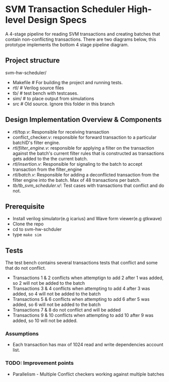 # SVM Transaction Scheduler High-level Design Specs
A 4-stage pipeline for reading SVM transactions and creating batches that contain non-conflicting transactions. There are two diagrams below, this prototype implements the bottom 4 stage pipeline diagram. 

## Project structure
svm-hw-scheduler/
- Makefile           # For building the project and running tests.
- rtl/               # Verilog source files
- tb/                # test bench with testcases.
- sim/               # to place output from simulations
- src                # Old source. Ignore this folder in this branch

## Design Implementation Overview & Components
- *rtl/top.v*: Responsible for receiving transaction
- conflict_checker.v: responsible for forward transaction to a particular batchID's filter engine.
- *rtl/filter_engine.v*: responsible for applying a filter on the transaction against the batch's current filter rules that is constructed as transactions gets added to the the current batch.
- *rtl/insertion.v*: Responsible for signaling to the batch to accept transaction from the filter_engine
- *rtl/batch.v*: Responsible for adding a deconflicted transaction from the filter engine into the batch. Max of 48 transactions per batch.
- *tb/tb_svm_scheduler.v/*: Test cases with transactions that conflict and do not.

## Prerequisite
- Install verilog simulator(e.g icarius) and Wave form viewer(e.g gtkwave)
- Clone the repo
- cd to svm-hw-schduler
- type `make sim`

## Tests
The test bench contains several transactions tests that conflict and some that do not
conflict. 

- Transactions 1 & 2 conflicts when attemptign to add 2 after 1 was added, so 2 will not be added to the batch
- Transactions 3 & 4 conflicts when attempting to add 4 after 3 was added, so 4 will not be added to the batch
- Transactions 5 & 6 conflicts when attempting to add 6 after 5 was added, so 6 will not be added to the batch
- Transactions 7 & 8 do not conflict and will be added
- Transactions 9 & 10 conflicts when attempting to add 10 after 9 was added, so 10 will not be added.

### Assumptions
- Each transaction has max of 1024 read and write dependencies account list.

### TODO: Improvement points
- Parallelism -  Multiple Conflict checkers working against multiple batches 



